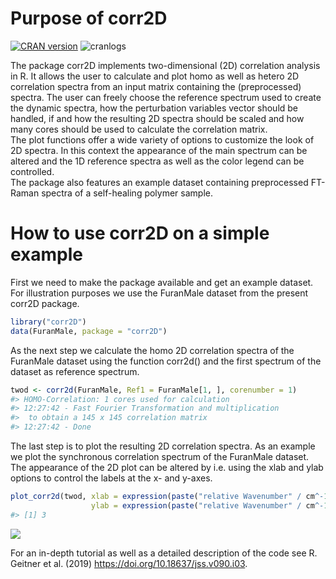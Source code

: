 
<!-- README.md is generated from README.Rmd. Please edit that file -->

# Purpose of corr2D

[![CRAN
version](https://www.r-pkg.org/badges/version/corr2D)](https://cran.r-project.org/package=corr2D)
![cranlogs](http://cranlogs.r-pkg.org./badges/corr2D)

The package corr2D implements two-dimensional (2D) correlation analysis
in R. It allows the user to calculate and plot homo as well as hetero 2D
correlation spectra from an input matrix containing the (preprocessed)
spectra. The user can freely choose the reference spectrum used to
create the dynamic spectra, how the perturbation variables vector should
be handled, if and how the resulting 2D spectra should be scaled and how
many cores should be used to calculate the correlation matrix.  
The plot functions offer a wide variety of options to customize the look
of 2D spectra. In this context the appearance of the main spectrum can
be altered and the 1D reference spectra as well as the color legend can
be controlled.  
The package also features an example dataset containing preprocessed
FT-Raman spectra of a self-healing polymer sample.

# How to use corr2D on a simple example

First we need to make the package available and get an example dataset.
For illustration purposes we use the FuranMale dataset from the present
corr2D package.

``` r
library("corr2D")
data(FuranMale, package = "corr2D")
```

As the next step we calculate the homo 2D correlation spectra of the
FuranMale dataset using the function corr2d() and the first spectrum of
the dataset as reference spectrum.

``` r
twod <- corr2d(FuranMale, Ref1 = FuranMale[1, ], corenumber = 1)
#> HOMO-Correlation: 1 cores used for calculation
#> 12:27:42 - Fast Fourier Transformation and multiplication 
#>  to obtain a 145 x 145 correlation matrix 
#> 12:27:42 - Done
```

The last step is to plot the resulting 2D correlation spectra. As an
example we plot the synchronous correlation spectrum of the FuranMale
dataset. The appearance of the 2D plot can be altered by i.e. using the
xlab and ylab options to control the labels at the x- and y-axes.

``` r
plot_corr2d(twod, xlab = expression(paste("relative Wavenumber" / cm^-1)),
                  ylab = expression(paste("relative Wavenumber" / cm^-1)))
#> [1] 3
```

![](README-unnamed-chunk-4-1.png)<!-- -->

For an in-depth tutorial as well as a detailed description of the code
see R. Geitner et al. (2019) <https://doi.org/10.18637/jss.v090.i03>.
